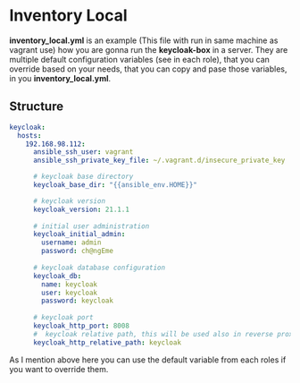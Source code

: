 # Inventory Local

__inventory_local.yml__ is an example (This file with run in same machine as vagrant use) how you are gonna run the __keycloak-box__ in a server.
They are multiple  default configuration variables (see in each role), that you can override based on your needs, that you can copy and pase those variables, in you __inventory_local.yml__.


## Structure 

```yml
keycloak:
  hosts:
    192.168.98.112:
      ansible_ssh_user: vagrant
      ansible_ssh_private_key_file: ~/.vagrant.d/insecure_private_key

      # keycloak base directory
      keycloak_base_dir: "{{ansible_env.HOME}}"

      # keycloak version 
      keycloak_version: 21.1.1
  
      # initial user administration
      keycloak_initial_admin:
        username: admin
        password: ch@ngEme
  
      # keycloak database configuration
      keycloak_db:
        name: keycloak
        user: keycloak
        password: keycloak
  
      # keycloak port
      keycloak_http_port: 8008
      #  keycloak relative path, this will be used also in reverse proxy nginx
      keycloak_http_relative_path: keycloak

```

As I mention above here you can use the default variable from each roles if you want to override them.